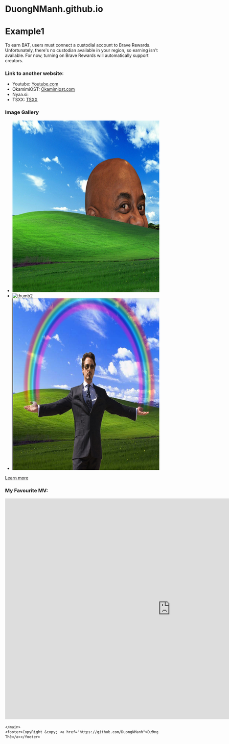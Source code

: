 # DuongNManh.github.io
<!DOCTYPE html>
<html lang="en">

<head>
    <meta charset="UTF-8">
    <meta name="viewport" content="width=device-width, initial-scale=1.0">
    <title>Example1</title>
</head>

<body>
    <main>
        <h1>Example1</h1>
        <div>
            <p>
                To earn BAT, users must connect a custodial account to Brave Rewards. Unfortunately, there's no
                custodian
                available in your region, so earning isn't available. For now, turning on Brave Rewards will
                automatically
                support creators.
            </p>
            <h3>Link to another website:</h3>
            <ul>
                <li>Youtube: <a href="https://youtube.com">Youtube.com</a></li>
                <li>OkamimiOST: <a href="https://okamimiost.com/">Okamimiost.com</a></li>
                <li>Nyaa.si: <a href="https://nyaa.si/"></a></li>
                <li>TSXX: <a href="https://tsxx1.online/">TSXX</a></li>
            </ul>
        </div>
        <div>
            <h3>Image Gallery</h3>
            <ul>
                <li><img src="image/thumb1.jpg" alt="thumb1" width="720" height="560"></li>
                <li><img src="image/thumb2.png" alt="thumb2" width="720" height="560"></li>
                <li><img src="image/thumb3.jpg" alt="thumb3" width="720" height="560"></li>
            </ul>
            <a href="https://www.coursera.org/learn/html/supplement/Lnyj2/final-project-description">Learn more</a>
        </div>
        <div>
            <h3>My Favourite MV:</h3>
            <iframe width="1080" height="720" src="https://www.youtube.com/embed/Z2P818AAOn8"
                title="【限定公開】Eutopia / 鐘 嵐珠(CV.法元明菜)【『ラブライブ！虹ヶ咲学園スクールアイドル同好会』TVアニメ2期 第1話ダンスシーン映像】" frameborder="0"
                allow="accelerometer; autoplay; clipboard-write; encrypted-media; gyroscope; picture-in-picture; web-share"
                allowfullscreen>
            </iframe>
        </div>

    </main>
    <footer>CopyRight &copy; <a href="https://github.com/DuongNManh">Dưỡng Thê</a></footer>
</body>

</html>
